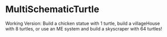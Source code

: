 # MultiSchematicTurtle
Working Version: Build a chicken statue with 1 turtle, build a villageHouse with 8 turtles, or use an ME system and build a skyscraper with 64 turtles!
